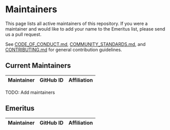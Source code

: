 # Maintainers

This page lists all active maintainers of this repository. If you were a maintainer and would like to add your name to the Emeritus list, please send us a pull request.

See [CODE_OF_CONDUCT.md](CODE_OF_CONDUCT.md), [COMMUNITY_STANDARDS.md](COMMUNITY_STANDARDS.md), and [CONTRIBUTING.md](CONTRIBUTING.md) for general contribution guidelines.

## Current Maintainers
| Maintainer | GitHub ID | Affiliation |
| --- | --- | --- |
TODO: Add maintainers

## Emeritus
| Maintainer | GitHub ID | Affiliation |
| --- | --- | --- |

